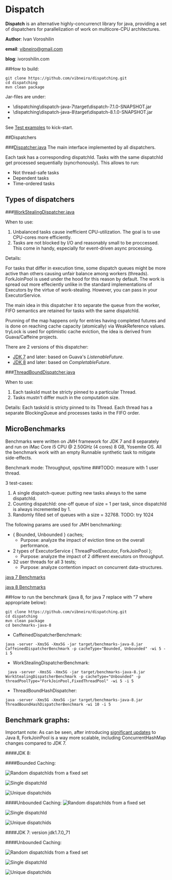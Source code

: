 # Dispatch
**Dispatch** is an alternative highly-concurrenct library for java, providing a set of dispatchers for parallelization of work on multicore-CPU architectures.

**Author**: Ivan Voroshilin

**email**: vibneiro@gmail.com

**blog**: ivoroshilin.com


##How to build:
```{r, engine='Shell', count_lines}
git clone https://github.com/vibneiro/dispatching.git
cd dispatching
mvn clean package
```

Jar-files are under:
  - \dispatching\dispatch-java-7\target\dispatch-7.1.0-SNAPSHOT.jar
  - \dispatching\dispatch-java-8\target\dispatch-8.1.0-SNAPSHOT.jar
  - 
See [Test examples](https://github.com/vibneiro/dispatching/tree/master/dispatch-java-8/src/test/java/vibneiro/dispatchers) to kick-start.

##Dispatchers

###[Dispatcher.java](https://github.com/vibneiro/dispatching/blob/master/dispatch-java-8/src/main/java/vibneiro/dispatchers/Dispatcher.java)
The main interface implemented by all dispatchers.

Each task has a corresponding dispatchId. Tasks with the same dispatchId get processed sequentially (syncrhonously).
This allows to run:
 - Not thread-safe tasks
 - Dependent tasks
 - Time-ordered tasks

## Types of dispatchers

###[WorkStealingDispatcher.java](https://github.com/vibneiro/dispatching/blob/master/dispatch-java-8/src/main/java/vibneiro/dispatchers/WorkStealingDispatcher.java)

When to use: 

1. Unbalanced tasks cause inefficient CPU-utilization. The goal is to use CPU-cores more efficiently.
2. Tasks are not blocked by I/O and reasonably small to be proccessed. This come in handy, especially for event-driven async processing. 

Details:

For tasks that differ in execution time, some dispatch queues might be more active than others causing unfair balance among workers (threads). ForkJoinPool is used under the hood for this reason by default. The work is spread out more effeciently unlike in the standard implementations of Executors by the virtue of work-stealing. However, you can pass in your ExecutorService.

The main idea in this dispatcher it to separate the queue from the worker, FIFO semantics are retained for tasks with the same dispatchId. 

Prunning of the map happens only for entries having completed futures and is done on reaching cache capacity (atomically) via WeakReference values. tryLock is used for optimistic cache eviction, the idea is derived from Guava/Caffeine projects.

There are 2 versions of this dispatcher:
 - [JDK 7](https://github.com/vibneiro/dispatching/blob/master/dispatch-java-7/src/main/java/vibneiro/dispatchers/WorkStealingDispatcher.java) and later: based on Guava's *ListenableFuture*.
 - [JDK 8](https://github.com/vibneiro/dispatching/blob/master/dispatch-java-8/src/main/java/vibneiro/dispatchers/WorkStealingDispatcher.java) and later: based on *CompletableFuture*.

###[ThreadBoundDispatcher.java](https://github.com/vibneiro/dispatching/blob/master/dispatch-java-8/src/main/java/vibneiro/dispatchers/ThreadBoundHashDispatcher.java)

When to use:

1. Each tasksId must be  stricty pinned to a particular Thread. 
2. Tasks mustn't differ much in the computation size.

Details:
Each tasksId is stricty pinned to its Thread. Each thread has a separate BlockingQueue and processes tasks in the FIFO order.

## MicroBenchmarks

Benchmarks were written on JMH framework for JDK 7 and 8 separately and run on iMac Core i5 CPU @ 2.50GHz (4 cores) 8 GB, Yosemite OS.
All the benchmark work with an empty Runnable synthetic task to mitigate side-effects.

Benchmark mode: Throughput, ops/time
###TODO: measure with 1 user thread.

3 test-cases: 
   1. A single dispatch-queue: putting new tasks always to the same dispatchId.
   2. Counting dispatchId: one-off queue of size = 1 per task, since dispatchId is always incremented by 1.
   3. Randomly filled set of queues with a size = 32768. TODO: try 1024

The following  params are used for JMH benchmarking:
 - { Bounded, Unbounded } caches; 
   * Purpose: analyze the impact of eviction time on the overall performance.
 - 2 types of ExecutorService { ThreadPoolExecutor, ForkJoinPool };
   * Purpose: analyze the impact of 2 different executors on throughput.
 - 32 user threads for all 3 tests;
   * Purpose: analyze contention impact on concurrent data-structures.

[java 7 Benchmarks](https://github.com/vibneiro/dispatching/tree/master/benchmarks-java-7)

[java 8 Benchmarks](https://github.com/vibneiro/dispatching/tree/master/benchmarks-java-8)

##How to run the benchmark (java 8, for java 7 replace with "7 where appropriate below):
```{r, engine='Shell', count_lines}
git clone https://github.com/vibneiro/dispatching.git
cd dispatching
mvn clean package
cd benchmarks-java-8
```

 - CaffeinedDispatcherBenchmark: 
```{r, engine='Shell', count_lines}
java -server -Xms5G -Xmx5G -jar target/benchmarks-java-8.jar CaffeinedDispatcherBenchmark -p cacheType="Bounded, Unbounded" -wi 5 -i 5
```

 - WorkStealingDispatcherBenchmark:
```{r, engine='Shell', count_lines}
 java -server -Xms5G -Xmx5G -jar target/benchmarks-java-8.jar WorkStealingDispatcherBenchmark -p cacheType="Unbounded" -p threadPoolType="ForkJoinPool,FixedThreadPool" -wi 5 -i 5
```

- ThreadBoundHashDispatcher:
```{r, engine='Shell', count_lines}
java -server -Xms5G -Xmx5G -jar target/benchmarks-java-8.jar ThreadBoundHashDispatcherBenchmark -wi 10 -i 5
```

## Benchmark graphs:

Important note:
As can be seen, after introducing [significant updates](http://openjdk.java.net/jeps/155) to Java 8, ForkJoinPool is a way more scalable, including ConcurrentHashMap changes compared to JDK 7.

####JDK 8:

####Bounded Caching:

![Random dispatchIds from a fixed set](https://cloud.githubusercontent.com/assets/3040823/8034389/e25c08fc-0def-11e5-84dd-b95140376a46.png)

![Single dispatchId](https://cloud.githubusercontent.com/assets/3040823/8034425/31a448b6-0df0-11e5-8517-e3c6e0eb2976.png)

![Unique dispatchids](https://cloud.githubusercontent.com/assets/3040823/8034434/48da9170-0df0-11e5-80d8-bfba759e75d7.png)

####Unbounded Caching:
![Random dispatchIds from a fixed set](https://cloud.githubusercontent.com/assets/3040823/8034902/f0904b68-0df4-11e5-9980-8be66eb471ea.png)

![Single dispatchId](https://cloud.githubusercontent.com/assets/3040823/8034903/f2284c50-0df4-11e5-8932-f9ea9d084de0.png)

![Unique dispatchids](https://cloud.githubusercontent.com/assets/3040823/8034892/e4e1d7be-0df4-11e5-9684-970f1f2fd706.png)

####JDK 7: version jdk1.7.0_71

####Unbounded Caching:

![Random dispatchIds from a fixed set](https://cloud.githubusercontent.com/assets/3040823/8080802/2c58486a-0f78-11e5-9e69-cb505e8df29d.png)

![Single dispatchId](https://cloud.githubusercontent.com/assets/3040823/8081150/2db6f596-0f7b-11e5-8fe8-bd43fff7695a.png)

![Unique dispatchids](https://cloud.githubusercontent.com/assets/3040823/8081173/66826874-0f7b-11e5-9e40-b06fae328b05.png)
